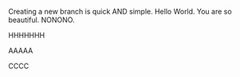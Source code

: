Creating a new branch is quick AND simple.
Hello World.
You are so beautiful.
NONONO.




HHHHHHH



AAAAA



CCCC
